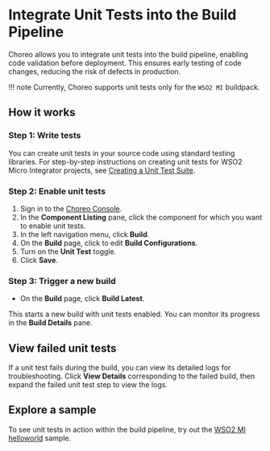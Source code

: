 # Integrate Unit Tests into the Build Pipeline

Choreo allows you to integrate unit tests into the build pipeline, enabling code validation before deployment. This ensures early testing of code changes, reducing the risk of defects in production.

!!! note
        Currently, Choreo supports unit tests only for the `WSO2 MI` buildpack.

## How it works

### Step 1: Write tests

You can create unit tests in your source code using standard testing libraries. For step-by-step instructions on creating unit tests for WSO2 Micro Integrator projects, see [Creating a Unit Test Suite](https://mi.docs.wso2.com/en/latest/develop/creating-unit-test-suite/).

### Step 2: Enable unit tests

1. Sign in to the [Choreo Console](https://console.choreo.dev/).
2. In the **Component Listing** pane, click the component for which you want to enable unit tests.
3. In the left navigation menu, click **Build**.
4. On the **Build** page, click to edit **Build Configurations**.
5. Turn on the **Unit Test** toggle.
6. Click **Save**.

### Step 3: Trigger a new build

- On the **Build** page, click **Build Latest**.

This starts a new build with unit tests enabled. You can monitor its progress in the **Build Details** pane.

## View failed unit tests

If a unit test fails during the build, you can view its detailed logs for troubleshooting. Click **View Details** corresponding to the failed build, then expand the failed unit test step to view the logs.

## Explore a sample

To see unit tests in action within the build pipeline, try out the [WSO2 MI helloworld](https://github.com/wso2/choreo-samples/tree/main/hello-world-mi) sample. 
